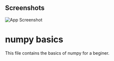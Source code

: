 
## Screenshots

![App Screenshot](https://encrypted-tbn0.gstatic.com/images?q=tbn:ANd9GcR_VfYfuw4JGQC0QLtbrhWyAQgW9qD9fXanG34lWGAyI1y34PxtAPagPNkCTAoX7_x7sFw&usqp=CAU)


# numpy basics

This file contains the basics of numpy for a beginer.
